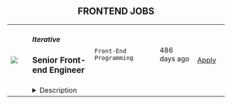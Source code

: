 <div align="center"><h2>FRONTEND JOBS</h2></div><table><tr>
            <td width="100" height="100" rowspan="2">
                <img src=undefined>
            </td>
            <td width="300">
                <h5>Iterative</h5>
                <h3> Senior Front-end Engineer</h3>
            </td>
            <td width="300">
                <code>Front-End Programming</code>
            </td>
            <td width="200">
            <text>486 days ago</text>
            </td>
            <td width="100" rowspan="2">
            <a href=https://weworkremotely.com/remote-jobs/iterative-senior-front-end-engineer align="right" target="_blank">Apply</a>
            </td>
        </tr>
        <tr>
            <td colspan="3">
            <details><summary>Description</summary>
            <img src="https://we-work-remotely.imgix.net/logos/0018/7979/logo.gif?ixlib=rails-4.0.0&w=50&h=50&dpr=2&fit=fill&auto=compress" />

<p>
  <strong>Headquarters:</strong> San Francisco
    <br /><strong>URL:</strong> <a href="http://iterative.ai">http://iterative.ai</a>
</p>

<div>We’re seeking a TypeScript front-end engineer to build SaaS and a VS Code UI for our popular machine learning tools: DVC (7000+ ⭐on GitHub) and CML (2000+ ⭐ on GitHub).</div><div>
<br><br>
</div><div>
<strong><br>No prior knowledge of ML or Data Science is required.<br></strong><br><br>
</div><div>
<br>The ML tools ecosystem is what JS space was 10 years ago: there’s a clear need for better tools, frameworks, and open standards. ITERATIVE is already a well known company in this fast-evolving space with a big, engaged open-source community. Please consider joining our remote-first team if you love open-source, if you’re interested in building dev tools and simplifying the lives of many, many developers in ML.<br><br><br>
</div><div>
<em><br>The project</em> - We’re making a UI for DVC and CML. Think GitHub and/or popular Git extensions for VS Code - like GitLens. VS Code UI will be open sourced and will become part of your public profile! If you have experience with dev tools like GitHub, UI plugins for Git, etc., you should already have some sense what the project is like.<br><br><br>
</div><div>
<em><br>The tech</em> - Our stack includes TypeScript, Node, React, and Python.<br><br><br>
</div><div>
<em><br>The compensation</em> - Highly competitive salary, stock options, and bonuses.</div>

<p><strong>To apply:</strong> <a href="https://weworkremotely.com/remote-jobs/iterative-senior-front-end-engineer">https://weworkremotely.com/remote-jobs/iterative-senior-front-end-engineer</a></p>

            </details>
            </td>
        </tr></table>